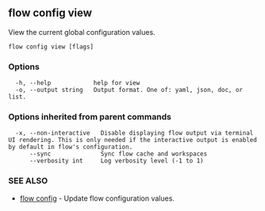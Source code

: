 ## flow config view

View the current global configuration values.

```
flow config view [flags]
```

### Options

```
  -h, --help            help for view
  -o, --output string   Output format. One of: yaml, json, doc, or list.
```

### Options inherited from parent commands

```
  -x, --non-interactive   Disable displaying flow output via terminal UI rendering. This is only needed if the interactive output is enabled by default in flow's configuration.
      --sync              Sync flow cache and workspaces
      --verbosity int     Log verbosity level (-1 to 1)
```

### SEE ALSO

* [flow config](flow_config.md)	 - Update flow configuration values.


